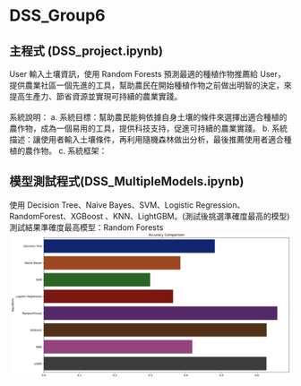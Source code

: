 # DSS_Group6
## 主程式 (DSS_project.ipynb)
User 輸入土壤資訊，使用 Random Forests 預測最適的種植作物推薦給 User，提供農業社區一個先進的工具，幫助農民在開始種植作物之前做出明智的決定，來提高生產力、節省資源並實現可持續的農業實踐。<br><br>
系統說明：
a. 系統目標：幫助農民能夠依據自身土壤的條件來選擇出適合種植的農作物，成為一個易用的工具，提供科技支持，促進可持續的農業實踐。
b. 系統描述：讓使用者輸入土壤條件，再利用隨機森林做出分析，最後推薦使用者適合種植的農作物。
c. 系統框架：
## 模型測試程式(DSS_MultipleModels.ipynb)
使用 Decision Tree、Naive Bayes、SVM、Logistic Regression、RandomForest、XGBoost 、KNN、LightGBM。(測試後挑選準確度最高的模型)<br>
測試結果準確度最高模型：Random Forests
![image](image/ModelAccuracy.png)
